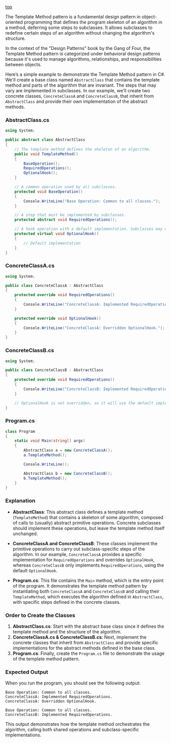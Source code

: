 [top](../README.md)

The Template Method pattern is a fundamental design pattern in object-oriented programming that defines the program skeleton of an algorithm in a method, deferring some steps to subclasses. It allows subclasses to redefine certain steps of an algorithm without changing the algorithm's structure.

In the context of the "Design Patterns" book by the Gang of Four, the Template Method pattern is categorized under behavioral design patterns because it's used to manage algorithms, relationships, and responsibilities between objects.

Here’s a simple example to demonstrate the Template Method pattern in C#. We'll create a base class named `AbstractClass` that contains the template method and parts of the algorithm that are invariant. The steps that may vary are implemented in subclasses. In our example, we'll create two concrete classes, `ConcreteClassA` and `ConcreteClassB`, that inherit from `AbstractClass` and provide their own implementation of the abstract methods.

### AbstractClass.cs

```csharp
using System;

public abstract class AbstractClass
{
    // The template method defines the skeleton of an algorithm.
    public void TemplateMethod()
    {
        BaseOperation();
        RequiredOperations();
        OptionalHook();
    }

    // A common operation used by all subclasses.
    protected void BaseOperation()
    {
        Console.WriteLine("Base Operation: Common to all classes.");
    }

    // A step that must be implemented by subclasses.
    protected abstract void RequiredOperations();

    // A hook operation with a default implementation. Subclasses may override this.
    protected virtual void OptionalHook()
    {
        // Default implementation
    }
}
```

### ConcreteClassA.cs

```csharp
using System;

public class ConcreteClassA : AbstractClass
{
    protected override void RequiredOperations()
    {
        Console.WriteLine("ConcreteClassA: Implemented RequiredOperations.");
    }

    protected override void OptionalHook()
    {
        Console.WriteLine("ConcreteClassA: Overridden OptionalHook.");
    }
}
```

### ConcreteClassB.cs

```csharp
using System;

public class ConcreteClassB : AbstractClass
{
    protected override void RequiredOperations()
    {
        Console.WriteLine("ConcreteClassB: Implemented RequiredOperations.");
    }

    // OptionalHook is not overridden, so it will use the default implementation from AbstractClass
}
```

### Program.cs

```csharp
class Program
{
    static void Main(string[] args)
    {
        AbstractClass a = new ConcreteClassA();
        a.TemplateMethod();

        Console.WriteLine();

        AbstractClass b = new ConcreteClassB();
        b.TemplateMethod();
    }
}
```

### Explanation

- **AbstractClass**: This abstract class defines a template method (`TemplateMethod`) that contains a skeleton of some algorithm, composed of calls to (usually) abstract primitive operations. Concrete subclasses should implement these operations, but leave the template method itself unchanged.

- **ConcreteClassA and ConcreteClassB**: These classes implement the primitive operations to carry out subclass-specific steps of the algorithm. In our example, `ConcreteClassA` provides a specific implementation for `RequiredOperations` and overrides `OptionalHook`, whereas `ConcreteClassB` only implements `RequiredOperations`, using the default `OptionalHook`.

- **Program.cs**: This file contains the `Main` method, which is the entry point of the program. It demonstrates the template method pattern by instantiating both `ConcreteClassA` and `ConcreteClassB` and calling their `TemplateMethod`, which executes the algorithm defined in `AbstractClass`, with specific steps defined in the concrete classes.

### Order to Create the Classes

1. **AbstractClass.cs**: Start with the abstract base class since it defines the template method and the structure of the algorithm.
2. **ConcreteClassA.cs & ConcreteClassB.cs**: Next, implement the concrete classes that inherit from `AbstractClass` and provide specific implementations for the abstract methods defined in the base class.
3. **Program.cs**: Finally, create the `Program.cs` file to demonstrate the usage of the template method pattern.

### Expected Output

When you run the program, you should see the following output:

```
Base Operation: Common to all classes.
ConcreteClassA: Implemented RequiredOperations.
ConcreteClassA: Overridden OptionalHook.

Base Operation: Common to all classes.
ConcreteClassB: Implemented RequiredOperations.
```

This output demonstrates how the template method orchestrates the algorithm, calling both shared operations and subclass-specific implementations.
